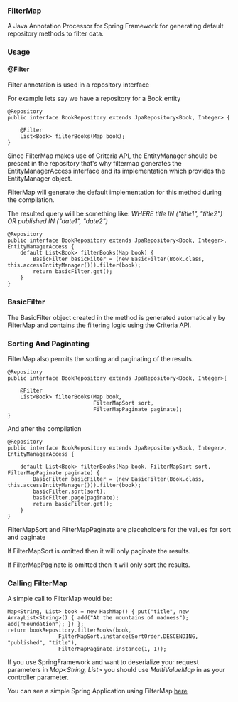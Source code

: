 ### FilterMap

A Java Annotation Processor for Spring Framework for generating default repository methods to filter data.

### Usage

#### @Filter

Filter annotation is used in a repository interface

For example lets say we have a repository for a Book entity

```
@Repository
public interface BookRepository extends JpaRepository<Book, Integer> {

    @Filter
    List<Book> filterBooks(Map book);
}
```

Since FilterMap makes use of Criteria API, the EntityManager should be present in the repository
that's why filtermap generates the EntityManagerAccess interface and its implementation which provides
the EntityManager object.

FilterMap will generate the default implementation for this method during the compilation.

The resulted query will be something like: *WHERE title IN ("title1", "title2") OR published IN ("date1", "date2")*

```
@Repository
public interface BookRepository extends JpaRepository<Book, Integer>, EntityManagerAccess {
    default List<Book> filterBooks(Map book) {
        BasicFilter basicFilter = (new BasicFilter(Book.class, this.accessEntityManager())).filter(book);
        return basicFilter.get();
    }
}
```

### BasicFilter

The BasicFilter object created in the method is generated automatically by FilterMap
and contains the filtering logic using the Criteria API.

### Sorting And Paginating

FilterMap also permits the sorting and paginating of the results.

```
@Repository
public interface BookRepository extends JpaRepository<Book, Integer>{

    @Filter
    List<Book> filterBooks(Map book,
                           FilterMapSort sort,
                           FilterMapPaginate paginate);
}
```

And after the compilation

```
@Repository
public interface BookRepository extends JpaRepository<Book, Integer>, EntityManagerAccess {

    default List<Book> filterBooks(Map book, FilterMapSort sort, FilterMapPaginate paginate) {
        BasicFilter basicFilter = (new BasicFilter(Book.class, this.accessEntityManager())).filter(book);
        basicFilter.sort(sort);
        basicFilter.page(paginate);
        return basicFilter.get();
    }
}
```

FilterMapSort and FilterMapPaginate are placeholders for the values for sort and paginate

If FilterMapSort is omitted then it will only paginate the results.

If FilterMapPaginate is omitted then it will only sort the results.

### Calling FilterMap

A simple call to FilterMap would be:

```
Map<String, List> book = new HashMap() { put("title", new ArrayList<String>() { add("At the mountains of madness"); add("Foundation"); }) };
return bookRepository.filterBooks(book,
                FilterMapSort.instance(SortOrder.DESCENDING,  "published", "title"),
                FilterMapPaginate.instance(1, 1));
```

If you use SpringFramework and want to deserialize your request parameters in *Map<String, List>* you should
use *MultiValueMap* in as your controller parameter.

You can see a simple Spring Application using FilterMap [here](https://github.com/gazanas/FilterMapDemo-Spring)
